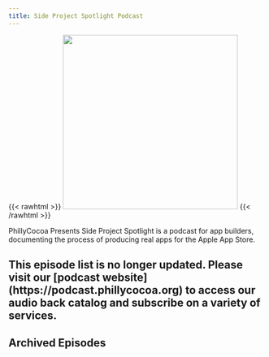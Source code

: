 ```yaml
---
title: Side Project Spotlight Podcast
---
```


{{< rawhtml >}}
<img src="/images/sps-logo.png" width="344px"/>
{{< /rawhtml >}}

PhillyCocoa Presents Side Project Spotlight is a podcast for app builders, documenting the process of producing real apps for the Apple App Store.

<h2>This episode list is no longer updated. Please visit our [podcast website](https://podcast.phillycocoa.org) to access our audio back catalog and subscribe on a variety of services.</h2>

## Archived Episodes

<!-- GENERATED LIST OF EPISODES -->
